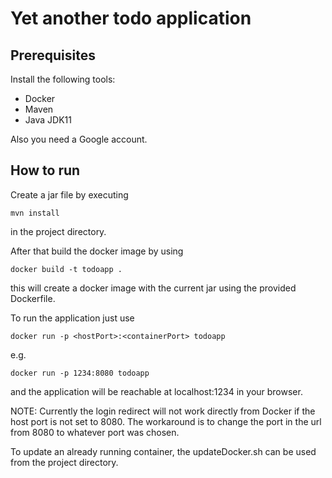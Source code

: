 # Yet another todo application

## Prerequisites

Install the following tools:

- Docker
- Maven
- Java JDK11

Also you need a Google account.

## How to run

Create a jar file by executing

```
mvn install
```
in the project directory.

After that build the docker image by using

```
docker build -t todoapp .
```

this will create a docker image with the current jar using the provided Dockerfile.

To run the application just use

```
docker run -p <hostPort>:<containerPort> todoapp
```

e.g.

```
docker run -p 1234:8080 todoapp
```

and the application will be reachable at localhost:1234 in your browser. 

NOTE: Currently the login redirect will not work directly from Docker if the host port is not set to 8080. The workaround is to change the port in the url from 8080 to whatever port was chosen. 

To update an already running container, the updateDocker.sh can be used from the project directory. 

